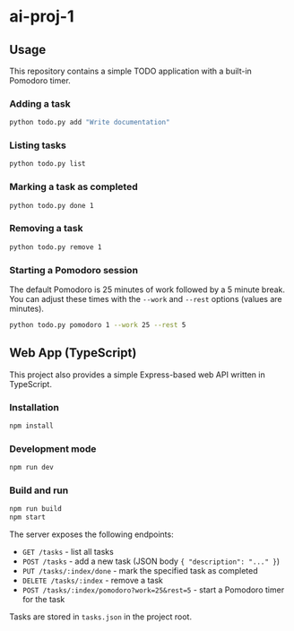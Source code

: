 # ai-proj-1

## Usage

This repository contains a simple TODO application with a built-in Pomodoro timer.

### Adding a task

```bash
python todo.py add "Write documentation"
```

### Listing tasks

```bash
python todo.py list
```

### Marking a task as completed

```bash
python todo.py done 1
```

### Removing a task

```bash
python todo.py remove 1
```

### Starting a Pomodoro session

The default Pomodoro is 25 minutes of work followed by a 5 minute break. You can
adjust these times with the `--work` and `--rest` options (values are minutes).

```bash
python todo.py pomodoro 1 --work 25 --rest 5
```

## Web App (TypeScript)

This project also provides a simple Express-based web API written in TypeScript.

### Installation

```bash
npm install
```

### Development mode

```bash
npm run dev
```

### Build and run

```bash
npm run build
npm start
```

The server exposes the following endpoints:

- `GET /tasks` - list all tasks
- `POST /tasks` - add a new task (JSON body `{ "description": "..." }`)
- `PUT /tasks/:index/done` - mark the specified task as completed
- `DELETE /tasks/:index` - remove a task
- `POST /tasks/:index/pomodoro?work=25&rest=5` - start a Pomodoro timer for the task

Tasks are stored in `tasks.json` in the project root.
